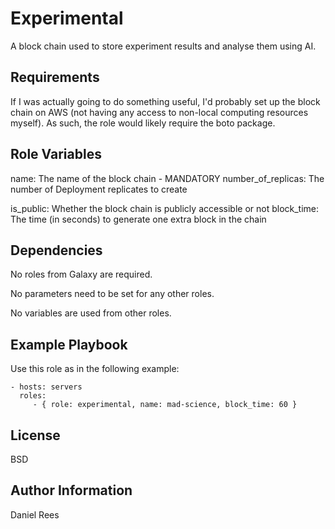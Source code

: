 Experimental
============

A block chain used to store experiment results and analyse them using AI.

Requirements
------------

If I was actually going to do something useful, I'd probably set up the block chain on AWS (not having any access to non-local computing resources myself). As such, the role would likely require the boto package.

Role Variables
--------------

name: The name of the block chain - MANDATORY
number_of_replicas: The number of Deployment replicates to create

is_public: Whether the block chain is publicly accessible or not 
block_time: The time (in seconds) to generate one extra block in the chain

Dependencies
------------

No roles from Galaxy are required.

No parameters need to be set for any other roles.

No variables are used from other roles.

Example Playbook
----------------

Use this role as in the following example:

    - hosts: servers
      roles:
         - { role: experimental, name: mad-science, block_time: 60 }

License
-------

BSD

Author Information
------------------

Daniel Rees
